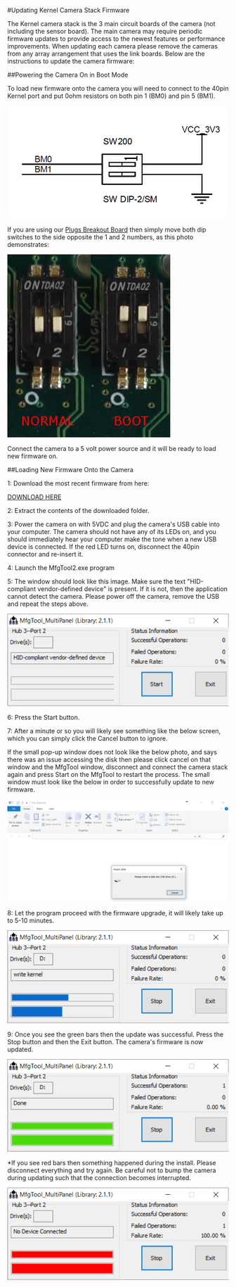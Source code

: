 #Updating Kernel Camera Stack Firmware

The Kernel camera stack is the 3 main circuit boards of the camera (not including the sensor board). The main camera may require periodic firmware updates to provide access to the newest features or performance improvements. When updating each camera please remove the cameras from any array arrangement that uses the link boards. Below are the instructions to update the camera firmware:

##Powering the Camera On in Boot Mode

To load new firmware onto the camera you will need to connect to the 40pin Kernel port and put 0ohm resistors on both pin 1 (BM0) and pin 5 (BM1).

![](/assets/dip.PNG)

If you are using our [Plugs Breakout Board](https://www.mapir.camera/collections/kernel-accessories/products/kernel-plugs-breakout-board-kernel-40pin-port) then simply move both dip switches to the side opposite the 1 and 2 numbers, as this photo demonstrates:

![](/assets/dip_comp.jpg)

Connect the camera to a 5 volt power source and it will be ready to load new firmware on.

##Loading New Firmware Onto the Camera

1: Download the most recent firmware from here:

[DOWNLOAD HERE](../software-interface/updating-kernel-stack-firmware/kernel-firmware.html)
    
2: Extract the contents of the downloaded folder.

3: Power the camera on with 5VDC and plug the camera's USB cable into your computer. The camera should not have any of its LEDs on, and you should immediately hear your computer make the tone when a new USB device is connected. If the red LED turns on, disconnect the 40pin connector and re-insert it.

4: Launch the MfgTool2.exe program

5: The window should look like this image. Make sure the text "HID-compliant vendor-defined device" is present. If it is not, then the application cannot detect the camera. Please power off the camera, remove the USB and repeat the steps above.

![](/assets/mfg.PNG)

6: Press the Start button.

7: After a minute or so you will likely see something like the below screen, which you can simply click the Cancel button to ignore. 

If the small pop-up window does not look like the below photo, and says there was an issue accessing the disk then please click cancel on that window and the MfgTool window, disconnect and connect the camera stack again and press Start on the MfgTool to restart the process. The small window must look like the below in order to successfully update to new firmware.

![](/assets/mfg2.PNG)

8: Let the program proceed with the firmware upgrade, it will likely take up to 5-10 minutes.

![](/assets/mfg3.PNG)

9: Once you see the green bars then the update was successful. Press the Stop button and then the Exit button. The camera's firmware is now updated.

![](/assets/mfg4.PNG)

*If you see red bars then something happened during the install. Please disconnect everything and try again. Be careful not to bump the camera during updating such that the connection becomes interrupted.

![](/assets/mfg5.PNG)
